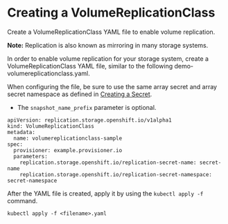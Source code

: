 # Creating a VolumeReplicationClass

Create a VolumeReplicationClass YAML file to enable volume replication.

**Note:** Replication is also known as mirroring in many storage systems.

In order to enable volume replication for your storage system, create a VolumeReplicationClass YAML file, similar to the following demo-volumereplicationclass.yaml.

When configuring the file, be sure to use the same array secret and array secret namespace as defined in [Creating a Secret](csi_ug_config_create_secret.md).

-   The `snapshot_name_prefix` parameter is optional.

```
apiVersion: replication.storage.openshift.io/v1alpha1
kind: VolumeReplicationClass
metadata:
  name: volumereplicationclass-sample
spec:
  provisioner: example.provisioner.io
  parameters:
    replication.storage.openshift.io/replication-secret-name: secret-name
    replication.storage.openshift.io/replication-secret-namespace: secret-namespace
```

After the YAML file is created, apply it by using the `kubectl apply -f` command.

```
kubectl apply -f <filename>.yaml
```